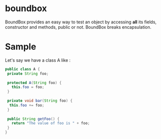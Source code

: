 boundbox
========

BoundBox provides an easy way to test an object by accessing **all** its fields, constructor and methods, public or not. 
BoundBox breaks encapsulation.

Sample
======

Let's say we have a class A like :

````java
public class A {
 private String foo;
 
 protected A(String foo) {
   this.foo = foo;
 }
 
 private void bar(String foo) {
  this.foo += foo; 
 }
 
 public String getFoo() {
   return "The value of foo is " + foo;
 }
}
````
